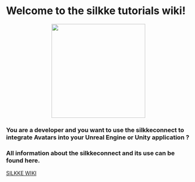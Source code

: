 # Welcome to the silkke tutorials wiki!

<p align="center">
  <img width="256" height="256" src="http://s3-eu-west-1.amazonaws.com/builds.silkke.net/Github/silkke_logo_300dpi.png">
</p>

### You are a developer and you want to use the silkkeconnect to integrate Avatars into your Unreal Engine or Unity application ?
### All information about the silkkeconnect and its use can be found here.

[SILKKE WIKI](https://github.com/silkke/Tutorials/wiki)

